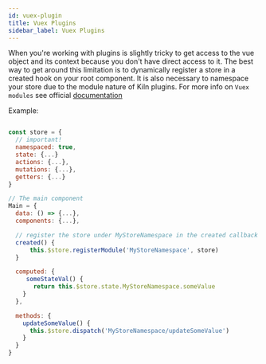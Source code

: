 ```yaml
---
id: vuex-plugin
title: Vuex Plugins
sidebar_label: Vuex Plugins
---
```


When you're working with plugins is slightly tricky to get access to the vue object and its context because you don't have direct access to it. The best way to get around this limitation is to dynamically register a store in a created hook on your root component. It is also necessary to namespace your store due to the module nature of Kiln plugins. For more info on `Vuex modules` see official [documentation](https://vuex.vuejs.org/guide/modules.html)

Example:

```js

const store = {
  // important!
  namespaced: true,
  state: {...}
  actions: {...},
  mutations: {...},
  getters: {...}
}

// The main component
Main = {
  data: () => {...},
  components: {...},

  // register the store under MyStoreNamespace in the created callback
  created() {
      this.$store.registerModule('MyStoreNamespace', store)
  }

  computed: {
     someStateVal() {
       return this.$store.state.MyStoreNamespace.someValue
    }
  },

  methods: {
    updateSomeValue() {
      this.$store.dispatch('MyStoreNamespace/updateSomeValue')
    }
  }
}
```

